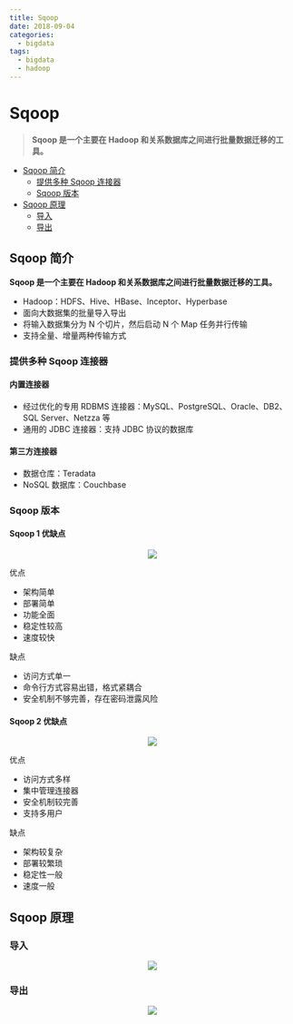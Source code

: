 ```yaml
---
title: Sqoop
date: 2018-09-04
categories:
  - bigdata
tags:
  - bigdata
  - hadoop
---
```


# Sqoop

> **Sqoop 是一个主要在 Hadoop 和关系数据库之间进行批量数据迁移的工具。**

<!-- TOC depthFrom:2 depthTo:3 -->

- [Sqoop 简介](#sqoop-简介)
    - [提供多种 Sqoop 连接器](#提供多种-sqoop-连接器)
    - [Sqoop 版本](#sqoop-版本)
- [Sqoop 原理](#sqoop-原理)
    - [导入](#导入)
    - [导出](#导出)

<!-- /TOC -->

## Sqoop 简介

**Sqoop 是一个主要在 Hadoop 和关系数据库之间进行批量数据迁移的工具。**

- Hadoop：HDFS、Hive、HBase、Inceptor、Hyperbase
- 面向大数据集的批量导入导出
- 将输入数据集分为 N 个切片，然后启动 N 个 Map 任务并行传输
- 支持全量、增量两种传输方式

### 提供多种 Sqoop 连接器

#### 内置连接器

- 经过优化的专用 RDBMS 连接器：MySQL、PostgreSQL、Oracle、DB2、SQL Server、Netzza 等
- 通用的 JDBC 连接器：支持 JDBC 协议的数据库

#### 第三方连接器

- 数据仓库：Teradata
- NoSQL 数据库：Couchbase

### Sqoop 版本

#### Sqoop 1 优缺点

<div align="center"><img src="http://dunwu.test.upcdn.net/images/bigdata/Sqoop/sqoop-architecture.png!zp"/></div>

优点

- 架构简单
- 部署简单
- 功能全面
- 稳定性较高
- 速度较快

缺点

- 访问方式单一
- 命令行方式容易出错，格式紧耦合
- 安全机制不够完善，存在密码泄露风险

#### Sqoop 2 优缺点

<div align="center"><img src="http://dunwu.test.upcdn.net/images/bigdata/Sqoop/sqoop-v2-architecture.png!zp"/></div>

优点

- 访问方式多样
- 集中管理连接器
- 安全机制较完善
- 支持多用户

缺点

- 架构较复杂
- 部署较繁琐
- 稳定性一般
- 速度一般

## Sqoop 原理

### 导入

<div align="center"><img src="http://dunwu.test.upcdn.net/images/bigdata/Sqoop/sqoop-import.png!zp"/></div>

### 导出

<div align="center"><img src="http://dunwu.test.upcdn.net/images/bigdata/Sqoop/sqoop-export.png!zp"/></div>
